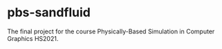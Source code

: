 # pbs-sandfluid
The final project for the course Physically-Based Simulation in Computer Graphics HS2021.
